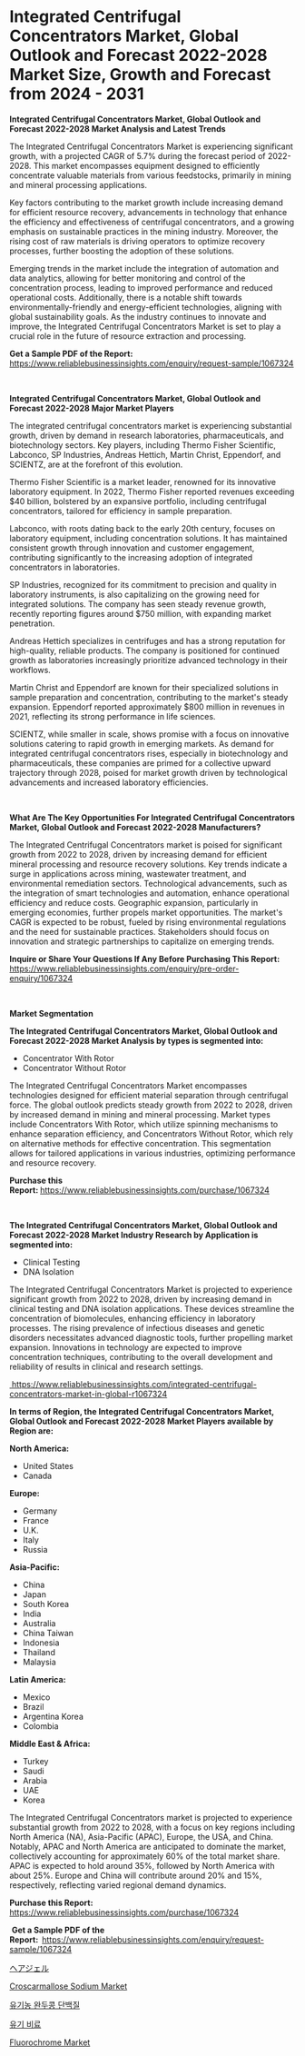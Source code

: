 <p><h1>Integrated Centrifugal Concentrators Market, Global Outlook and Forecast 2022-2028 Market Size, Growth and Forecast from 2024 - 2031</h1></p><p><strong>Integrated Centrifugal Concentrators Market, Global Outlook and Forecast 2022-2028 Market Analysis and Latest Trends</strong></p>
<p><p>The Integrated Centrifugal Concentrators Market is experiencing significant growth, with a projected CAGR of 5.7% during the forecast period of 2022-2028. This market encompasses equipment designed to efficiently concentrate valuable materials from various feedstocks, primarily in mining and mineral processing applications. </p><p>Key factors contributing to the market growth include increasing demand for efficient resource recovery, advancements in technology that enhance the efficiency and effectiveness of centrifugal concentrators, and a growing emphasis on sustainable practices in the mining industry. Moreover, the rising cost of raw materials is driving operators to optimize recovery processes, further boosting the adoption of these solutions.</p><p>Emerging trends in the market include the integration of automation and data analytics, allowing for better monitoring and control of the concentration process, leading to improved performance and reduced operational costs. Additionally, there is a notable shift towards environmentally-friendly and energy-efficient technologies, aligning with global sustainability goals. As the industry continues to innovate and improve, the Integrated Centrifugal Concentrators Market is set to play a crucial role in the future of resource extraction and processing.</p></p>
<p><strong>Get a Sample PDF of the Report:&nbsp;</strong> <a href="https://www.reliablebusinessinsights.com/enquiry/request-sample/1067324">https://www.reliablebusinessinsights.com/enquiry/request-sample/1067324</a></p>
<p>&nbsp;</p>
<p><strong>Integrated Centrifugal Concentrators Market, Global Outlook and Forecast 2022-2028 Major Market Players</strong></p>
<p><p>The integrated centrifugal concentrators market is experiencing substantial growth, driven by demand in research laboratories, pharmaceuticals, and biotechnology sectors. Key players, including Thermo Fisher Scientific, Labconco, SP Industries, Andreas Hettich, Martin Christ, Eppendorf, and SCIENTZ, are at the forefront of this evolution.</p><p>Thermo Fisher Scientific is a market leader, renowned for its innovative laboratory equipment. In 2022, Thermo Fisher reported revenues exceeding $40 billion, bolstered by an expansive portfolio, including centrifugal concentrators, tailored for efficiency in sample preparation.</p><p>Labconco, with roots dating back to the early 20th century, focuses on laboratory equipment, including concentration solutions. It has maintained consistent growth through innovation and customer engagement, contributing significantly to the increasing adoption of integrated concentrators in laboratories. </p><p>SP Industries, recognized for its commitment to precision and quality in laboratory instruments, is also capitalizing on the growing need for integrated solutions. The company has seen steady revenue growth, recently reporting figures around $750 million, with expanding market penetration.</p><p>Andreas Hettich specializes in centrifuges and has a strong reputation for high-quality, reliable products. The company is positioned for continued growth as laboratories increasingly prioritize advanced technology in their workflows.</p><p>Martin Christ and Eppendorf are known for their specialized solutions in sample preparation and concentration, contributing to the market's steady expansion. Eppendorf reported approximately $800 million in revenues in 2021, reflecting its strong performance in life sciences.</p><p>SCIENTZ, while smaller in scale, shows promise with a focus on innovative solutions catering to rapid growth in emerging markets. As demand for integrated centrifugal concentrators rises, especially in biotechnology and pharmaceuticals, these companies are primed for a collective upward trajectory through 2028, poised for market growth driven by technological advancements and increased laboratory efficiencies.</p></p>
<p>&nbsp;</p>
<p><strong>What Are The Key Opportunities For Integrated Centrifugal Concentrators Market, Global Outlook and Forecast 2022-2028 Manufacturers?</strong></p>
<p><p>The Integrated Centrifugal Concentrators market is poised for significant growth from 2022 to 2028, driven by increasing demand for efficient mineral processing and resource recovery solutions. Key trends indicate a surge in applications across mining, wastewater treatment, and environmental remediation sectors. Technological advancements, such as the integration of smart technologies and automation, enhance operational efficiency and reduce costs. Geographic expansion, particularly in emerging economies, further propels market opportunities. The market's CAGR is expected to be robust, fueled by rising environmental regulations and the need for sustainable practices. Stakeholders should focus on innovation and strategic partnerships to capitalize on emerging trends.</p></p>
<p><strong>Inquire or Share Your Questions If Any Before Purchasing This Report:</strong> <a href="https://www.reliablebusinessinsights.com/enquiry/pre-order-enquiry/1067324">https://www.reliablebusinessinsights.com/enquiry/pre-order-enquiry/1067324</a></p>
<p>&nbsp;</p>
<p><strong>Market Segmentation</strong></p>
<p><strong>The Integrated Centrifugal Concentrators Market, Global Outlook and Forecast 2022-2028 Market Analysis by types is segmented into:</strong></p>
<p><ul><li>Concentrator With Rotor</li><li>Concentrator Without Rotor</li></ul></p>
<p><p>The Integrated Centrifugal Concentrators Market encompasses technologies designed for efficient material separation through centrifugal force. The global outlook predicts steady growth from 2022 to 2028, driven by increased demand in mining and mineral processing. Market types include Concentrators With Rotor, which utilize spinning mechanisms to enhance separation efficiency, and Concentrators Without Rotor, which rely on alternative methods for effective concentration. This segmentation allows for tailored applications in various industries, optimizing performance and resource recovery.</p></p>
<p><strong>Purchase this Report:&nbsp;</strong><a href="https://www.reliablebusinessinsights.com/purchase/1067324">https://www.reliablebusinessinsights.com/purchase/1067324</a></p>
<p>&nbsp;</p>
<p><strong>The Integrated Centrifugal Concentrators Market, Global Outlook and Forecast 2022-2028 Market Industry Research by Application is segmented into:</strong></p>
<p><ul><li>Clinical Testing</li><li>DNA Isolation</li></ul></p>
<p><p>The Integrated Centrifugal Concentrators Market is projected to experience significant growth from 2022 to 2028, driven by increasing demand in clinical testing and DNA isolation applications. These devices streamline the concentration of biomolecules, enhancing efficiency in laboratory processes. The rising prevalence of infectious diseases and genetic disorders necessitates advanced diagnostic tools, further propelling market expansion. Innovations in technology are expected to improve concentration techniques, contributing to the overall development and reliability of results in clinical and research settings.</p></p>
<p><a href="https://www.reliablebusinessinsights.com/integrated-centrifugal-concentrators-market-in-global-r1067324">&nbsp;https://www.reliablebusinessinsights.com/integrated-centrifugal-concentrators-market-in-global-r1067324</a></p>
<p><strong>In terms of Region, the Integrated Centrifugal Concentrators Market, Global Outlook and Forecast 2022-2028 Market Players available by Region are:</strong></p>
<p>
    <p> <strong> North America: </strong>
        <ul>
            <li>United States</li>
            <li>Canada</li>
        </ul>
        </p> 
    <p> <strong> Europe: </strong>
        <ul>
            <li>Germany</li>
            <li>France</li>
            <li>U.K.</li>
            <li>Italy</li>
            <li>Russia</li>
        </ul>
        </p> 
    <p> <strong> Asia-Pacific: </strong>
        <ul>
            <li>China</li>
            <li>Japan</li>
            <li>South Korea</li>
            <li>India</li>
            <li>Australia</li>
            <li>China Taiwan</li>
            <li>Indonesia</li>
            <li>Thailand</li>
            <li>Malaysia</li>
        </ul>
        </p> 
    <p> <strong> Latin America: </strong>
        <ul>
            <li>Mexico</li>
            <li>Brazil</li>
            <li>Argentina Korea</li>
            <li>Colombia</li>
        </ul>
        </p> 
    <p> <strong> Middle East & Africa: </strong>
        <ul>
            <li>Turkey</li>
            <li>Saudi</li>
            <li>Arabia</li>
            <li>UAE</li>
            <li>Korea</li>
        </ul>
    </p>
    </p>
<p><p>The Integrated Centrifugal Concentrators market is projected to experience substantial growth from 2022 to 2028, with a focus on key regions including North America (NA), Asia-Pacific (APAC), Europe, the USA, and China. Notably, APAC and North America are anticipated to dominate the market, collectively accounting for approximately 60% of the total market share. APAC is expected to hold around 35%, followed by North America with about 25%. Europe and China will contribute around 20% and 15%, respectively, reflecting varied regional demand dynamics.</p></p>
<p><strong>Purchase this Report: </strong><a href="https://www.reliablebusinessinsights.com/purchase/1067324">https://www.reliablebusinessinsights.com/purchase/1067324</a></p>
<p>&nbsp;<strong>Get a Sample PDF of the Report:&nbsp;&nbsp;</strong><a href="https://www.reliablebusinessinsights.com/enquiry/request-sample/1067324">https://www.reliablebusinessinsights.com/enquiry/request-sample/1067324</a></p>
<p><strong></strong></p>
<p><p><a href="https://medium.com/@jasenlueilwitz/%E3%83%98%E3%82%A2%E3%82%B8%E3%82%A7%E3%83%AB%E6%A5%AD%E7%95%8C%E3%81%AE%E5%88%86%E6%9E%90%E3%83%AC%E3%83%9D%E3%83%BC%E3%83%88-%E5%B8%82%E5%A0%B4%E8%A6%8F%E6%A8%A1-%E3%82%B7%E3%82%A7%E3%82%A2-%E5%BF%9C%E7%94%A8%E3%81%94%E3%81%A8%E3%81%AE%E3%83%88%E3%83%AC%E3%83%B3%E3%83%89-%E5%9C%B0%E5%9F%9F-%E7%AB%B6%E4%BA%89%E6%88%A6%E7%95%A5-2024%E5%B9%B4-2031%E5%B9%B4-e54e0bb23cf7">ヘアジェル</a></p><p><a href="https://issuu.com/reportprime-2/docs/croscarmallose-sodium-market-size-2_66c41607de617a">Croscarmallose Sodium Market</a></p><p><a href="https://medium.com/@delmyx2tuliau/%EA%B8%80%EB%A1%9C%EB%B2%8C-%EC%9C%A0%EA%B8%B0%EB%86%8D-%EC%99%84%EB%91%90%EC%BD%A9-%EB%8B%A8%EB%B0%B1%EC%A7%88-%EC%8B%9C%EC%9E%A5-%EC%8B%9C%EC%9E%A5-%EC%A0%90%EC%9C%A0%EC%9C%A8-%EC%8B%9C%EC%9E%A5-%EB%8F%99%ED%96%A5-%EB%B0%8F-%ED%96%A5%ED%9B%84-%EC%84%B1%EC%9E%A5-%ED%83%90%EC%83%89-ed73199f22f3">유기농 완두콩 단백질</a></p><p><a href="https://medium.com/@delmyx2tuliau/%EC%9C%A0%EA%B8%B0-%EB%B9%84%EB%A3%8C-%EC%82%B0%EC%97%85-%EB%B6%84%EC%95%BC-2024%EB%85%84%EB%B6%80%ED%84%B0-2031%EB%85%84%EA%B9%8C%EC%A7%80%EC%9D%98-%EC%8B%A0%EA%B7%9C-%EA%B8%B0%EC%88%A0-%EB%B0%8F-%EC%8B%9C%EC%9E%A5-%EC%98%81%ED%96%A5-%EC%A0%84%EB%A7%9D-ecca4d7939cc">유기 비료</a></p><p><a href="https://medium.com/@caigithemay20/navigating-the-global-fluorochrome-market-from-trends-to-strategy-for-period-from-2024-to-2031-0812a3c2f387">Fluorochrome Market</a></p></p>